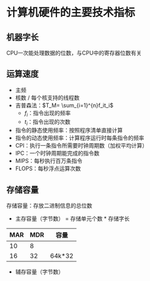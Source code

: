 # 计算机硬件的主要技术指标

## 机器字长

CPU一次能处理数据的位数，与CPU中的寄存器位数有关

## 运算速度

- 主频
- 核数 / 每个核支持的线程数
- 吉普森法：$T_M= \sum_{i=1}^{n}f_it_i$
	- $f_i$：指令出现的频率
	- $t_i$：指令出现的次数
- 指令的静态使用频率：按照程序清单直接计算
- 指令的动态使用频率：计算程序运行时每条指令的频率
- CPI：执行一条指令所需要时钟周期数（加权平均计算）
- IPC：一个时钟周期能完成的指令数
- MIPS：每秒执行百万条指令
- FLOPS：每秒浮点运算次数

## 存储容量

存储容量：存放二进制信息的总位数
- 主存容量（字节数） = 存储单元个数 * 存储字长

| MAR | MDR | 容量     |
| --- | --- | ------ |
| 10  | 8   |        |
| 16  | 32  | 64k*32 |

- 辅存容量（字节数）
